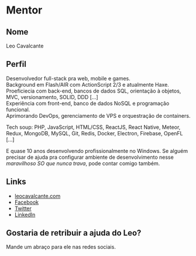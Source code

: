# Mentor

## Nome

Leo Cavalcante

## Perfil

Desenvolvedor full-stack pra web, mobile e games.<br>
Background em Flash/AIR com ActionScript 2/3 e atualmente Haxe.<br>
Proeficiecia com back-end, bancos de dados SQL, orientação à objetos, MVC, versionamento, SOLID, DDD [...]<br>
Experiência com front-end, banco de dados NoSQL e programação funcional.<br>
Aprimorando DevOps, gerenciamento de VPS e orquestração de containers.

Tech soup: PHP, JavaScript, HTML/CSS, ReactJS, React Native, Meteor, Redux, MongoDB, MySQL, Git, Redis, Docker, Electron, Firebase, OpenFL [...]

E quase 10 anos desenvolvendo profissionalmente no Windows. Se alguém precisar de ajuda pra configurar ambiente de desenvolvimento nesse *maravilhoso SO que nunca trava*, pode contar comigo também.

## Links

* [leocavalcante.com](https://leocavalcante.com)
* [Facebook](https://www.facebook.com/leocavalcantee)
* [Twitter](https://twitter.com/leocavalcante)
* [LinkedIn](https://www.linkedin.com/in/leocavalcantee/)

## Gostaria de retribuir a ajuda do Leo?

Mande um abraço para ele nas redes sociais.
